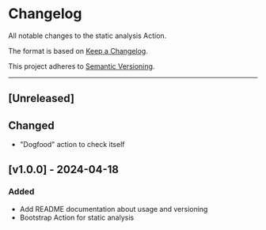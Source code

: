 # Changelog
All notable changes to the static analysis Action.

The format is based on [Keep a Changelog](https://keepachangelog.com/en/1.0.0/).

This project adheres to [Semantic Versioning](https://semver.org/spec/v2.0.0.html).

---

## [Unreleased]

## Changed
- "Dogfood" action to check itself

## [v1.0.0] - 2024-04-18

### Added
- Add README documentation about usage and versioning
- Bootstrap Action for static analysis
